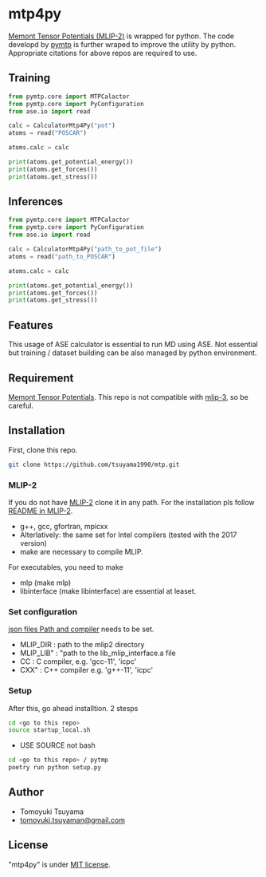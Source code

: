 # mtp4py

[Memont Tensor Potentials (MLIP-2)](https://gitlab.com/ashapeev/mlip-2.git)
is wrapped for python.
The code developd by [pymtp](https://github.com/hlyang1992/pymtp.git) is further wraped
to improve the utility by python.
Appropriate citations for above repos are required to use.

## Training

```python
from pymtp.core import MTPCalactor
from pymtp.core import PyConfiguration
from ase.io import read

calc = CalculatorMtp4Py("pot")
atoms = read("POSCAR")

atoms.calc = calc

print(atoms.get_potential_energy())
print(atoms.get_forces())
print(atoms.get_stress())
```

## Inferences

```python
from pymtp.core import MTPCalactor
from pymtp.core import PyConfiguration
from ase.io import read

calc = CalculatorMtp4Py("path_to_pot_file")
atoms = read("path_to_POSCAR")

atoms.calc = calc

print(atoms.get_potential_energy())
print(atoms.get_forces())
print(atoms.get_stress())
```

## Features

This usage of ASE calculator is essential to run MD using ASE.
Not essential but training / dataset building can be also managed by python environment.

## Requirement

[Memont Tensor Potentials](https://gitlab.com/ashapeev/mlip-2.git).
This repo is not compatible with [mlip-3](https://gitlab.com/ashapeev/mlip-3.git),
so be careful.

## Installation

First, clone this repo.

```bash
git clone https://github.com/tsuyama1990/mtp.git
```

### MLIP-2

If you do not have [MLIP-2](https://gitlab.com/ashapeev/mlip-2.git)
clone it in any path.
For the installation pls follow
[README in MLIP-2](https://gitlab.com/ashapeev/mlip-2.git).

* g++, gcc, gfortran, mpicxx
* Alterlatively: the same set for Intel compilers (tested with the 2017 version)
* make
are necessary to compile MLIP.

For executables, you need to make

* mlp (make mlp)
* libinterface (make libinterface)
are essential at leaset.

### Set configuration

[json files Path and compiler](libsetter.json) needs to be set.

* MLIP_DIR : path to the mlip2 directory
* MLIP_LIB" : "path to the lib_mlip_interface.a file
* CC : C compiler, e.g. 'gcc-11', 'icpc'
* CXX" : C++ compiler e.g. 'g++-11', 'icpc'

### Setup

After this, go ahead installtion.
2 stesps

```bash
cd <go to this repo>
source startup_local.sh
```

* USE SOURCE not bash

```bash
cd <go to this repo> / pytmp
poetry run python setup.py
```

## Author

* Tomoyuki Tsuyama
* <tomoyuki.tsuyaman@gmail.com>

## License

"mtp4py" is under [MIT license](https://en.wikipedia.org/wiki/MIT_License).
